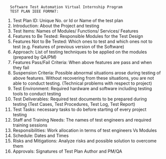       Software Test Automation Virtual Internship Program
      TEST PLAN IEEE FORMAT:

1.	Test Plan ID: Unique No. or Id or Name of the test plan
2.	Introduction: About the Project and testing
3.	Test Items: Names of Modules/ Functions/ Services/ Features
4.	Features to Be Tested: Responsible Modules for the Test Design
5.	Features Not to Be Tested: Which ones to test and which ones not to test (e.g. Features of previous version of the Software)
6.	 Approach: List of testing techniques to be applied on the modules (prepared by QA/PM)
7.	Features Pass/Fail Criteria: When above features are pass and when they fail
8.	Suspension Criteria: Possible abnormal situations arose during testing of above features. Without recovering from these situations, you are not able to conduct testing. (Technical problems with respect to project)
9.	Test Environment: Required hardware and software including testing tools to conduct testing
10.	Test Deliverables: Required test documents to be prepared during testing (Test Cases, Test Procedures, Test Log, Test Report)
11.	Test Tasks: necessary tasks to do before starting of every project testing
12.	Staff and Training Needs: The names of test engineers and required training sessions
13.	Responsibilities: Work allocation in terms of test engineers Vs Modules
14.	Schedule: Dates and Times
15.	Risks and Mitigations: Analyze risks and possible solution to overcome them
16.	Approvals: Signatures of Test Plan Author and PM/QA
